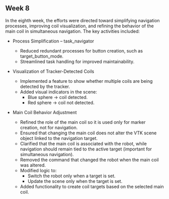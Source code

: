 ## Week 8

In the eighth week, the efforts were directed toward simplifying navigation processes, improving coil visualization, and refining the behavior of the main coil in simultaneous navigation. The key activities included:

- Process Simplification – task_navigator
    - Reduced redundant processes for button creation, such as target_button_mode.
    - Streamlined task handling for improved maintainability.

- Visualization of Tracker-Detected Coils
    - Implemented a feature to show whether multiple coils are being detected by the tracker.
    - Added visual indicators in the scene:
        - Blue sphere → coil detected.
        - Red sphere → coil not detected.

- Main Coil Behavior Adjustment
    - Refined the role of the main coil so it is used only for marker creation, not for navigation.
    - Ensured that changing the main coil does not alter the VTK scene object linked to the navigation target.
    - Clarified that the main coil is associated with the robot, while navigation should remain tied to the active target (important for simultaneous navigation).
    - Removed the command that changed the robot when the main coil was altered.
    - Modified logic to:
        - Switch the robot only when a target is set.
        - Update the scene only when the target is set.
    - Added functionality to create coil targets based on the selected main coil.
